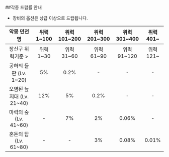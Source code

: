 ##각종 드랍률 안내

 - 장비의 옵션은 상급 이상으로 드랍됩니다.
 
|악몽 던전명|위력 1~100|위력 101~200|위력 201~300|위력 301~400|위력 401~|
|:---:|:---:|:---:|:---:|:---:|:---:|
|장신구 위력기준 > |위력 1~30|위력 31~60|위력 61~90|위력 91~120|위력 121~|
|공허의 들판 (Lv. 1~20)|5%|0.2%|-|-|-|
|오염된 늪지대 (Lv. 21~40)|12%|5%|0.2%|-|-|
|마력의 숲 (Lv. 41~60)|-|7%|2%|0.06%|-|
|혼돈의 탑 (Lv. 61~80)|-|-|3%|0.08%|0.01%|
